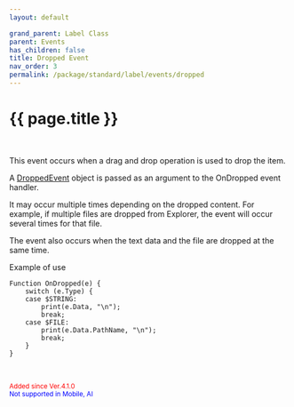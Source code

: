 ```yaml
---
layout: default

grand_parent: Label Class
parent: Events
has_children: false
title: Dropped Event
nav_order: 3
permalink: /package/standard/label/events/dropped
---
```

# {{ page.title }}

<br>

This event occurs when a drag and drop operation is used to drop the item.

A <a href="/package/extension4/droppedevent">DroppedEvent</a> object is passed as an argument to the OnDropped event handler.

It may occur multiple times depending on the dropped content. For example, if multiple files are dropped from Explorer, the event will occur several times for that file.

The event also occurs when the text data and the file are dropped at the same time.

Example of use

```
Function OnDropped(e) {
    switch (e.Type) {
    case $STRING:
        print(e.Data, "\n");
        break;
    case $FILE:
        print(e.Data.PathName, "\n");
        break;
    }
}
 
 ```

<br><small><span style="color:red">Added since Ver.4.1.0</span></small>
<br><small><span style="color:blue">Not supported in Mobile, AI</span></small>